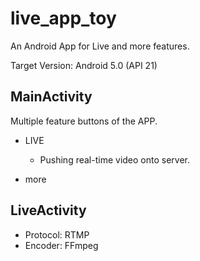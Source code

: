 # live_app_toy

An Android App for Live and more features.

Target Version: Android 5.0 (API 21)

## MainActivity
Multiple feature buttons of the APP.

- LIVE

	- Pushing real-time video onto server.

- more

## LiveActivity

- Protocol: RTMP
- Encoder: FFmpeg
